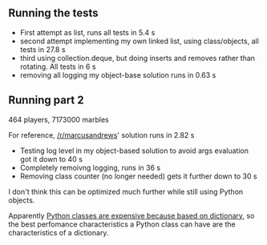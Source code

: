 
## Running the tests

* First attempt as list, runs all tests in 5.4 s
* second attempt implementing my own linked list, using class/objects, all tests in 27.8 s
* third using collection.deque, but doing inserts and removes rather than rotating. All tests in 6 s
* removing all logging my object-base solution runs in 0.63 s

## Running part 2

464 players, 7173000 marbles

For reference, [/r/marcusandrews](https://old.reddit.com/r/adventofcode/comments/a4i97s/2018_day_9_solutions/ebepyc7/)' solution runs in 2.82 s

* Testing log level in my object-based solution to avoid args evaluation got it down to 40 s
* Completely remoivng logging, runs in 36 s
* Removing class counter (no longer needed) gets it further down to 30 s

I don't think this can be optimized much further while still using Python objects.

Apparently [Python classes are expensive because based on dictionary](https://stackoverflow.com/questions/41781048/overhead-of-creating-classes-in-python-exact-same-code-using-class-twice-as-slo), so the best perfomance characteristics a Python class can have are the characteristics of a dictionary.


